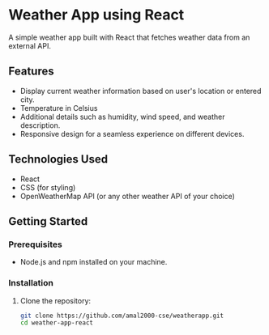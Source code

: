 # Weather App using React

A simple weather app built with React that fetches weather data from an external API.

## Features

- Display current weather information based on user's location or entered city.
- Temperature in Celsius 
- Additional details such as humidity, wind speed, and weather description.
- Responsive design for a seamless experience on different devices.

## Technologies Used

- React
- CSS (for styling)
- OpenWeatherMap API (or any other weather API of your choice)

## Getting Started

### Prerequisites

- Node.js and npm installed on your machine.

### Installation

1. Clone the repository:

   ```bash
   git clone https://github.com/amal2000-cse/weatherapp.git
   cd weather-app-react
